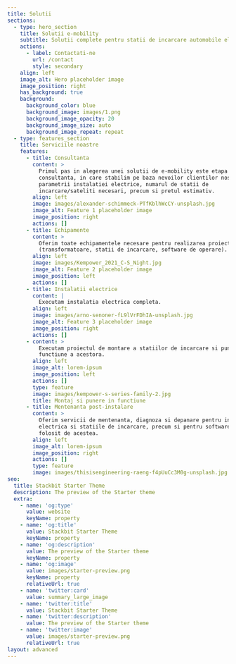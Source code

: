 ```yaml
---
title: Solutii
sections:
  - type: hero_section
    title: Solutii e-mobility
    subtitle: Solutii complete pentru statii de incarcare automobile electrice
    actions:
      - label: Contactati-ne
        url: /contact
        style: secondary
    align: left
    image_alt: Hero placeholder image
    image_position: right
    has_background: true
    background:
      background_color: blue
      background_image: images/1.png
      background_image_opacity: 20
      background_image_size: auto
      background_image_repeat: repeat
  - type: features_section
    title: Serviciile noastre
    features:
      - title: Consultanta
        content: >
          Primul pas in alegerea unei solutii de e-mobility este etapa de
          consultanta, in care stabilim pe baza nevoilor clientilor nostri
          parametrii instalatiei electrice, numarul de statii de
          incarcare/sateliti necesari, precum si pretul estimativ.
        align: left
        image: images/alexander-schimmeck-PTfKblhWcCY-unsplash.jpg
        image_alt: Feature 1 placeholder image
        image_position: right
        actions: []
      - title: Echipamente
        content: >
          Oferim toate echipamentele necesare pentru realizarea proiectului
          (transformatoare, statii de incarcare, software de operare).
        align: left
        image: images/Kempower_2021_C-S_Night.jpg
        image_alt: Feature 2 placeholder image
        image_position: left
        actions: []
      - title: Instalatii electrice
        content: |
          Executam instalatia electrica completa.
        align: left
        image: images/arno-senoner-fL9lVrFDhIA-unsplash.jpg
        image_alt: Feature 3 placeholder image
        image_position: right
        actions: []
      - content: >
          Executam proiectul de montare a statiilor de incarcare si punerea in
          functiune a acestora.
        align: left
        image_alt: lorem-ipsum
        image_position: left
        actions: []
        type: feature
        image: images/kempower-s-series-family-2.jpg
        title: Montaj si punere in functiune
      - title: Mentenanta post-instalare
        content: >
          Oferim servicii de mentenanta, diagnoza si depanare pentru instalatia
          electrica si statiile de incarcare, precum si pentru software-ul
          folosit de acestea.
        align: left
        image_alt: lorem-ipsum
        image_position: right
        actions: []
        type: feature
        image: images/thisisengineering-raeng-f4pUuCc3M0g-unsplash.jpg
seo:
  title: Stackbit Starter Theme
  description: The preview of the Starter theme
  extra:
    - name: 'og:type'
      value: website
      keyName: property
    - name: 'og:title'
      value: Stackbit Starter Theme
      keyName: property
    - name: 'og:description'
      value: The preview of the Starter theme
      keyName: property
    - name: 'og:image'
      value: images/starter-preview.png
      keyName: property
      relativeUrl: true
    - name: 'twitter:card'
      value: summary_large_image
    - name: 'twitter:title'
      value: Stackbit Starter Theme
    - name: 'twitter:description'
      value: The preview of the Starter theme
    - name: 'twitter:image'
      value: images/starter-preview.png
      relativeUrl: true
layout: advanced
---
```

